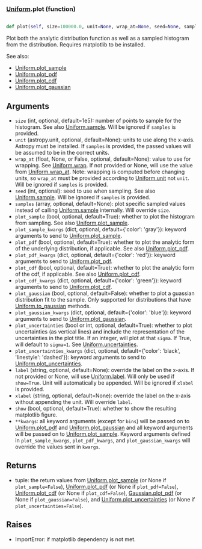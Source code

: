 ### [Uniform](Uniform.md).plot (function)


```py

def plot(self, size=100000.0, unit=None, wrap_at=None, seed=None, samples=None, plot_sample=True, plot_sample_kwargs={'color': 'gray'}, plot_pdf=True, plot_pdf_kwargs={'color': 'red'}, plot_cdf=False, plot_cdf_kwargs={'color': 'green'}, plot_gaussian=False, plot_gaussian_kwargs={'color': 'blue'}, plot_uncertainties=True, plot_uncertainties_kwargs={'color': 'black', 'linestyle': 'dashed'}, label=None, xlabel=None, show=False, **kwargs)

```



Plot both the analytic distribution function as well as a sampled
histogram from the distribution.  Requires matplotlib to be installed.

See also:

* [Uniform.plot_sample](Uniform.plot_sample.md)
* [Uniform.plot_pdf](Uniform.plot_pdf.md)
* [Uniform.plot_cdf](Uniform.plot_cdf.md)
* [Uniform.plot_gaussian](Uniform.plot_gaussian.md)

Arguments
-----------
* `size` (int, optional, default=1e5): number of points to sample for
    the histogram.  See also [Uniform.sample](Uniform.sample.md).  Will be ignored
    if `samples` is provided.
* `unit` (astropy.unit, optional, default=None): units to use along
    the x-axis.  Astropy must be installed.  If `samples` is provided,
    the passed values will be assumed to be in the correct units.
* `wrap_at` (float, None, or False, optional, default=None): value to
    use for wrapping.  See [Uniform.wrap](Uniform.wrap.md).  If not provided or None,
    will use the value from [Uniform.wrap_at](Uniform.wrap_at.md).  Note: wrapping is
    computed before changing units, so `wrap_at` must be provided
    according to [Uniform.unit](Uniform.unit.md) not `unit`.  Will be ignored if
    `samples` is provided.
* `seed` (int, optional): seed to use when sampling.  See also
    [Uniform.sample](Uniform.sample.md).  Will be ignored if `samples` is provided.
* `samples` (array, optional, default=None): plot specific sampled
    values instead of calling [Uniform.sample](Uniform.sample.md) internally.  Will override
    `size`.
* `plot_sample` (bool, optional, default=True): whether to plot the
    histogram from sampling.  See also [Uniform.plot_sample](Uniform.plot_sample.md).
* `plot_sample_kwargs` (dict, optional, default={'color': 'gray'}):
    keyword arguments to send to [Uniform.plot_sample](Uniform.plot_sample.md).
* `plot_pdf` (bool, optional, default=True): whether to plot the
    analytic form of the underlying distribution, if applicable.
    See also [Uniform.plot_pdf](Uniform.plot_pdf.md).
* `plot_pdf_kwargs` (dict, optional, default={'color': 'red'}):
    keyword arguments to send to [Uniform.plot_pdf](Uniform.plot_pdf.md).
* `plot_cdf` (bool, optional, default=True): whether to plot the
    analytic form of the cdf, if applicable.
    See also [Uniform.plot_cdf](Uniform.plot_cdf.md).
* `plot_cdf_kwargs` (dict, optional, default={'color': 'green'}):
    keyword arguments to send to [Uniform.plot_cdf](Uniform.plot_cdf.md).
* `plot_gaussian` (bool, optional, default=False): whether to plot
    a guassian distribution fit to the sample.  Only supported for
    distributions that have [Uniform.to_gaussian](Uniform.to_gaussian.md) methods.
* `plot_gaussian_kwargs` (dict, optional, default={'color': 'blue'}):
    keyword arguments to send to [Uniform.plot_gaussian](Uniform.plot_gaussian.md).
* `plot_uncertainties` (bool or int, optional, default=True): whether
    to plot uncertainties (as vertical lines) and include the representation
    of the uncertainties in the plot title.  If an integer, will
    plot at that `sigma`.  If True, will default to `sigma=1`.  See
    [Uniform.uncertainties](Uniform.uncertainties.md).
* `plot_uncertainties_kwargs` (dict, optional, default={'color': 'black', 'linestyle': 'dashed'}):
    keyword arguments to send to [Uniform.plot_uncertainties](Uniform.plot_uncertainties.md).
* `label` (string, optional, default=None): override the label on the
    x-axis.  If not provided or None, will use [Uniform.label](Uniform.label.md).  Will
    only be used if `show=True`.  Unit will automatically be appended.
    Will be ignored if `xlabel` is provided.
* `xlabel` (string, optional, default=None): override the label on the
    x-axis without appending the unit.  Will override `label`.
* `show` (bool, optional, default=True): whether to show the resulting
    matplotlib figure.
* `**kwargs`: all keyword arguments (except for `bins`) will be passed
    on to [Uniform.plot_pdf](Uniform.plot_pdf.md) and [Uniform.plot_gaussian](Uniform.plot_gaussian.md) and all
    keyword arguments will be passed on to [Uniform.plot_sample](Uniform.plot_sample.md).
    Keyword arguments defined in `plot_sample_kwargs`,
    `plot_pdf_kwargs`, and `plot_gaussian_kwargs`
    will override the values sent in `kwargs`.

Returns
--------
* tuple: the return values from [Uniform.plot_sample](Uniform.plot_sample.md) (or None if
    `plot_sample=False`), [Uniform.plot_pdf](Uniform.plot_pdf.md) (or None if `plot_pdf=False`),
    [Uniform.plot_cdf](Uniform.plot_cdf.md) (or None if `plot_cdf=False`),
    [Gaussian.plot_pdf](Gaussian.plot_pdf.md) (or None if `plot_gaussian=False`), and
    [Uniform.plot_uncertainties](Uniform.plot_uncertainties.md) (or None if `plot_uncertainties=False`).

Raises
--------
* ImportError: if matplotlib dependency is not met.

